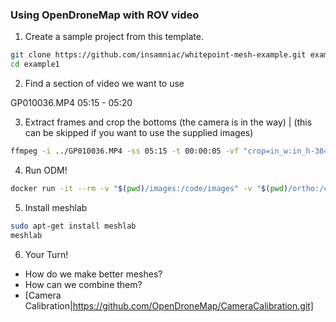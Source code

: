 
### Using OpenDroneMap with ROV video


1. Create a sample project from this template.
```bash
git clone https://github.com/insamniac/whitepoint-mesh-example.git example1
cd example1
```


2. Find a section of video we want to use

GP010036.MP4  05:15 - 05:20



3. Extract frames and crop the bottoms (the camera is in the way)
    | (this can be skipped if you want to use the supplied images)
```bash
ffmpeg -i ../GP010036.MP4 -ss 05:15 -t 00:00:05 -vf "crop=in_w:in_h-384:0:0,fps=6" -qscale:v 1 images/frame%05d.jpg
```


4. Run ODM!

```bash
docker run -it --rm -v "$(pwd)/images:/code/images" -v "$(pwd)/ortho:/code/odm_orthophoto" -v "$(pwd)/textures:/code/odm_texturing" opendronemap/odm
```



5. Install meshlab
```bash
sudo apt-get install meshlab
meshlab
```


6. Your Turn!

- How do we make better meshes? 
- How can we combine them?
- [Camera Calibration|https://github.com/OpenDroneMap/CameraCalibration.git]




